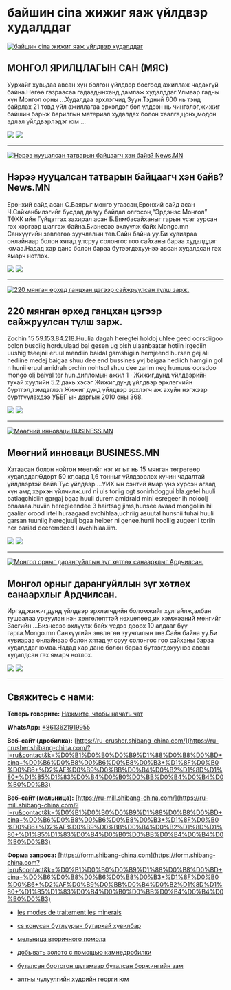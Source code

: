 # байшин cina жижиг яаж үйлдвэр худалддаг

<a href="https://swt.shibang-china.com/?l=ru&img&k=%D0%B1%D0%B0%D0%B9%D1%88%D0%B8%D0%BD+cina+%D0%B6%D0%B8%D0%B6%D0%B8%D0%B3+%D1%8F%D0%B0%D0%B6+%D2%AF%D0%B9%D0%BB%D0%B4%D0%B2%D1%8D%D1%80+%D1%85%D1%83%D0%B4%D0%B0%D0%BB%D0%B4%D0%B4%D0%B0%D0%B3" target="_blank">![байшин cina жижиг яаж үйлдвэр худалддаг](http://static.shibang-china.com/all-800x300/1429.jpg)</a>

## МОНГОЛ ЯРИЛЦЛАГЫН САН (МЯС)
Уурхайг хувьдаа авсан хүн болгон үйлдвэр босгоод ажиллаж чадахгүй байна.Нөгөө газраасаа гадаадынханд дамлаж худалддаг.Улмаар гадны хүн Монгол орны …Худалдаа эрхлэгчид Зуун.Тэдний 600 нь тэнд байрлах 21 төвд үйл ажиллагаа эрхэлдэг бол үлдсэн нь чингэлэг,жижиг байшин барьж барилгын материал худалдах болон хаалга,цонх,модон эдлэл үйлдвэрлэдэг юм …


<a href="https://whatsapp.shibangsoft.com/WhatsApp.php" target="_blank" title="WhatsApp">![](http://static.shibang-china.com/icon/whatsapp.png)</a> <a href="https://swt.shibang-china.com/?l=ru&icon&k=%D0%B1%D0%B0%D0%B9%D1%88%D0%B8%D0%BD+cina+%D0%B6%D0%B8%D0%B6%D0%B8%D0%B3+%D1%8F%D0%B0%D0%B6+%D2%AF%D0%B9%D0%BB%D0%B4%D0%B2%D1%8D%D1%80+%D1%85%D1%83%D0%B4%D0%B0%D0%BB%D0%B4%D0%B4%D0%B0%D0%B3" target="_blank">![](http://static.shibang-china.com/icon/chat-ru.png)</a>

---

<a href="https://swt.shibang-china.com/?l=ru&img&k=%D0%B1%D0%B0%D0%B9%D1%88%D0%B8%D0%BD+cina+%D0%B6%D0%B8%D0%B6%D0%B8%D0%B3+%D1%8F%D0%B0%D0%B6+%D2%AF%D0%B9%D0%BB%D0%B4%D0%B2%D1%8D%D1%80+%D1%85%D1%83%D0%B4%D0%B0%D0%BB%D0%B4%D0%B4%D0%B0%D0%B3" target="_blank">![Нэрээ нууцалсан татварын байцаагч хэн байв? News.MN](http://static.shibang-china.com/all-800x300/1383.jpg)</a>

## Нэрээ нууцалсан татварын байцаагч хэн байв? News.MN
Ерөнхий сайд асан С.Баярыг мөнгө угаасан,Ерөнхий сайд асан Ч.Сайханбилэгийг бусдад давуу байдал олгосон,“Эрдэнэс Монгол” ТӨХК ийн Гүйцэтгэх захирал асан Б.Бямбасайханыг гарын үсэг зурсан гэх хэргээр шалгаж байна.Бизнесээ эхлүүлж байх.Mongo.mn Санхүүгийн зөвлөгөө зуучлалын төв.Сайн байна уу.Би хувиараа онлайнаар болон хятад улсруу солонгос гоо сайханы бараа худалддаг юмаа.Надад хар данс болон бараа бутээгдэхуунээ авсан худалдсан гэх ямарч нотлох.


<a href="https://whatsapp.shibangsoft.com/WhatsApp.php" target="_blank" title="WhatsApp">![](http://static.shibang-china.com/icon/whatsapp.png)</a> <a href="https://swt.shibang-china.com/?l=ru&icon&k=%D0%B1%D0%B0%D0%B9%D1%88%D0%B8%D0%BD+cina+%D0%B6%D0%B8%D0%B6%D0%B8%D0%B3+%D1%8F%D0%B0%D0%B6+%D2%AF%D0%B9%D0%BB%D0%B4%D0%B2%D1%8D%D1%80+%D1%85%D1%83%D0%B4%D0%B0%D0%BB%D0%B4%D0%B4%D0%B0%D0%B3" target="_blank">![](http://static.shibang-china.com/icon/chat-ru.png)</a>

---

<a href="https://swt.shibang-china.com/?l=ru&img&k=%D0%B1%D0%B0%D0%B9%D1%88%D0%B8%D0%BD+cina+%D0%B6%D0%B8%D0%B6%D0%B8%D0%B3+%D1%8F%D0%B0%D0%B6+%D2%AF%D0%B9%D0%BB%D0%B4%D0%B2%D1%8D%D1%80+%D1%85%D1%83%D0%B4%D0%B0%D0%BB%D0%B4%D0%B4%D0%B0%D0%B3" target="_blank">![220 мянган өрхөд ганцхан цэгээр сайжруулсан түлш зарж.](http://static.shibang-china.com/all-800x300/958.jpg)</a>

## 220 мянган өрхөд ганцхан цэгээр сайжруулсан түлш зарж.
Zochin 15 59.153.84.218.Huulia dagah heregtei holdoj uhlee geed oorsdiigoo bolon busdiig horduulaad bai gesen ug bish ulaanbaatar hotiin irgediin uushig tseejnii eruul mendiin baidal gamshigiin hemjeend hursen gej ali hediine medej baigaa shuu dee end bussines yvj baigaa hediich hamgiin gol n hunii eruul amidrah orchin nohtsol shuu dee zarim neg humuus oorsdoo mongo olj baival ter hun.дипломын ажил 1&nbsp;&#0183;&#32; Жижиг,дунд үйлдвэрийн тухай хуулийн 5.2 дахь хэсэг Жижиг,дунд үйлдвэр эрхлэгчийн бүртгэл,тэмдэглэл Жижиг дунд үйлдвэр эрхлэгч аж ахуйн нэгжээр бүртгүүлэхдээ УБЕГ ын даргын 2010 оны 368.


<a href="https://whatsapp.shibangsoft.com/WhatsApp.php" target="_blank" title="WhatsApp">![](http://static.shibang-china.com/icon/whatsapp.png)</a> <a href="https://swt.shibang-china.com/?l=ru&icon&k=%D0%B1%D0%B0%D0%B9%D1%88%D0%B8%D0%BD+cina+%D0%B6%D0%B8%D0%B6%D0%B8%D0%B3+%D1%8F%D0%B0%D0%B6+%D2%AF%D0%B9%D0%BB%D0%B4%D0%B2%D1%8D%D1%80+%D1%85%D1%83%D0%B4%D0%B0%D0%BB%D0%B4%D0%B4%D0%B0%D0%B3" target="_blank">![](http://static.shibang-china.com/icon/chat-ru.png)</a>

---

<a href="https://swt.shibang-china.com/?l=ru&img&k=%D0%B1%D0%B0%D0%B9%D1%88%D0%B8%D0%BD+cina+%D0%B6%D0%B8%D0%B6%D0%B8%D0%B3+%D1%8F%D0%B0%D0%B6+%D2%AF%D0%B9%D0%BB%D0%B4%D0%B2%D1%8D%D1%80+%D1%85%D1%83%D0%B4%D0%B0%D0%BB%D0%B4%D0%B4%D0%B0%D0%B3" target="_blank">![Мөөгний инноваци BUSINESS.MN](http://static.shibang-china.com/all-800x300/1448.jpg)</a>

## Мөөгний инноваци BUSINESS.MN
Хатаасан болон нойтон мөөгийг нэг кг ыг нь 15 мянган төгрөгөөр худалддаг.Өдөрт 50 кг,сард 1,6 тонныг үйлдвэрлэх хүчин чадалтай үйлдвэртэй байв.Тус үйлдвэр …УИХ ын сэнтий ямар үнэ хүрсэн агаад хүн амд хэрхэн үйлчилж.urd ni uls toriig ogt sonirhdoggui bla.getel huuli batlagchidiin gargaj bgaa huuli durem amidrald mini esregeer ih noloolj bnaaaaa.huviin heregleendee 3 hairtsag jims,hunsee avaad mongoliin hil gaaliar orood irtel huraagaad avchihlaa,uchriig asuutal hunsnii tuhai huuli garsan tuuniig heregjuulj bgaa helber ni genee.hunii hooliig zugeer l toriin ner bariad deeremdeed l avchihlaa.iim.


<a href="https://whatsapp.shibangsoft.com/WhatsApp.php" target="_blank" title="WhatsApp">![](http://static.shibang-china.com/icon/whatsapp.png)</a> <a href="https://swt.shibang-china.com/?l=ru&icon&k=%D0%B1%D0%B0%D0%B9%D1%88%D0%B8%D0%BD+cina+%D0%B6%D0%B8%D0%B6%D0%B8%D0%B3+%D1%8F%D0%B0%D0%B6+%D2%AF%D0%B9%D0%BB%D0%B4%D0%B2%D1%8D%D1%80+%D1%85%D1%83%D0%B4%D0%B0%D0%BB%D0%B4%D0%B4%D0%B0%D0%B3" target="_blank">![](http://static.shibang-china.com/icon/chat-ru.png)</a>

---

<a href="https://swt.shibang-china.com/?l=ru&img&k=%D0%B1%D0%B0%D0%B9%D1%88%D0%B8%D0%BD+cina+%D0%B6%D0%B8%D0%B6%D0%B8%D0%B3+%D1%8F%D0%B0%D0%B6+%D2%AF%D0%B9%D0%BB%D0%B4%D0%B2%D1%8D%D1%80+%D1%85%D1%83%D0%B4%D0%B0%D0%BB%D0%B4%D0%B4%D0%B0%D0%B3" target="_blank">![Монгол орныг дарангуйллын зүг хөтлөх санаархлыг Ардчилсан.](http://static.shibang-china.com/all-800x300/1018.jpg)</a>

## Монгол орныг дарангуйллын зүг хөтлөх санаархлыг Ардчилсан.
Иргэд,жижиг,дунд үйлдвэр эрхлэгчдийн боломжийг хулгайлж,албан тушаалаа урвуулан нэн хөнгөлөлттэй нөхцөлөөр,их хэмжээний мөнгийг Засгийн …Бизнесээ эхлүүлж байх үедээ доорх 10 алдааг бүү гарга.Mongo.mn Санхүүгийн зөвлөгөө зуучлалын төв.Сайн байна уу.Би хувиараа онлайнаар болон хятад улсруу солонгос гоо сайханы бараа худалддаг юмаа.Надад хар данс болон бараа бутээгдэхуунээ авсан худалдсан гэх ямарч нотлох.


<a href="https://whatsapp.shibangsoft.com/WhatsApp.php" target="_blank" title="WhatsApp">![](http://static.shibang-china.com/icon/whatsapp.png)</a> <a href="https://swt.shibang-china.com/?l=ru&icon&k=%D0%B1%D0%B0%D0%B9%D1%88%D0%B8%D0%BD+cina+%D0%B6%D0%B8%D0%B6%D0%B8%D0%B3+%D1%8F%D0%B0%D0%B6+%D2%AF%D0%B9%D0%BB%D0%B4%D0%B2%D1%8D%D1%80+%D1%85%D1%83%D0%B4%D0%B0%D0%BB%D0%B4%D0%B4%D0%B0%D0%B3" target="_blank">![](http://static.shibang-china.com/icon/chat-ru.png)</a>

---
## Свяжитесь с нами:

**Теперь говорите:** [Нажмите, чтобы начать чат](https://swt.shibang-china.com?l=ru&contact&k=%D0%B1%D0%B0%D0%B9%D1%88%D0%B8%D0%BD+cina+%D0%B6%D0%B8%D0%B6%D0%B8%D0%B3+%D1%8F%D0%B0%D0%B6+%D2%AF%D0%B9%D0%BB%D0%B4%D0%B2%D1%8D%D1%80+%D1%85%D1%83%D0%B4%D0%B0%D0%BB%D0%B4%D0%B4%D0%B0%D0%B3)

**WhatsApp:**  [+8613621919955](https://whatsapp.shibangsoft.com/WhatsApp.php)

**Веб-сайт (дробилка):** [https://ru-crusher.shibang-china.com/](https://ru-crusher.shibang-china.com/?l=ru&contact&k=%D0%B1%D0%B0%D0%B9%D1%88%D0%B8%D0%BD+cina+%D0%B6%D0%B8%D0%B6%D0%B8%D0%B3+%D1%8F%D0%B0%D0%B6+%D2%AF%D0%B9%D0%BB%D0%B4%D0%B2%D1%8D%D1%80+%D1%85%D1%83%D0%B4%D0%B0%D0%BB%D0%B4%D0%B4%D0%B0%D0%B3)

**Веб-сайт (мельница):** [https://ru-mill.shibang-china.com/](https://ru-mill.shibang-china.com/?l=ru&contact&k=%D0%B1%D0%B0%D0%B9%D1%88%D0%B8%D0%BD+cina+%D0%B6%D0%B8%D0%B6%D0%B8%D0%B3+%D1%8F%D0%B0%D0%B6+%D2%AF%D0%B9%D0%BB%D0%B4%D0%B2%D1%8D%D1%80+%D1%85%D1%83%D0%B4%D0%B0%D0%BB%D0%B4%D0%B4%D0%B0%D0%B3)

**Форма запроса:** [https://form.shibang-china.com](https://form.shibang-china.com?l=ru&contact&k=%D0%B1%D0%B0%D0%B9%D1%88%D0%B8%D0%BD+cina+%D0%B6%D0%B8%D0%B6%D0%B8%D0%B3+%D1%8F%D0%B0%D0%B6+%D2%AF%D0%B9%D0%BB%D0%B4%D0%B2%D1%8D%D1%80+%D1%85%D1%83%D0%B4%D0%B0%D0%BB%D0%B4%D0%B4%D0%B0%D0%B3)

* [les modes de traitement les minerais](../126/les%20modes%20de%20traitement%20les%20minerais.md)

* [cs конусан бутлуурын бутархай хувилбар](../127/cs%20%D0%BA%D0%BE%D0%BD%D1%83%D1%81%D0%B0%D0%BD%20%D0%B1%D1%83%D1%82%D0%BB%D1%83%D1%83%D1%80%D1%8B%D0%BD%20%D0%B1%D1%83%D1%82%D0%B0%D1%80%D1%85%D0%B0%D0%B9%20%D1%85%D1%83%D0%B2%D0%B8%D0%BB%D0%B1%D0%B0%D1%80.md)

* [мельница вторичного помола](../126/%D0%BC%D0%B5%D0%BB%D1%8C%D0%BD%D0%B8%D1%86%D0%B0%20%D0%B2%D1%82%D0%BE%D1%80%D0%B8%D1%87%D0%BD%D0%BE%D0%B3%D0%BE%20%D0%BF%D0%BE%D0%BC%D0%BE%D0%BB%D0%B0.md)

* [добывать золото с помощью камнедробилки](../126/%D0%B4%D0%BE%D0%B1%D1%8B%D0%B2%D0%B0%D1%82%D1%8C%20%D0%B7%D0%BE%D0%BB%D0%BE%D1%82%D0%BE%20%D1%81%20%D0%BF%D0%BE%D0%BC%D0%BE%D1%89%D1%8C%D1%8E%20%D0%BA%D0%B0%D0%BC%D0%BD%D0%B5%D0%B4%D1%80%D0%BE%D0%B1%D0%B8%D0%BB%D0%BA%D0%B8.md)

* [буталсан бортогон шугамаар буталсан боржингийн зам](../127/%D0%B1%D1%83%D1%82%D0%B0%D0%BB%D1%81%D0%B0%D0%BD%20%D0%B1%D0%BE%D1%80%D1%82%D0%BE%D0%B3%D0%BE%D0%BD%20%D1%88%D1%83%D0%B3%D0%B0%D0%BC%D0%B0%D0%B0%D1%80%20%D0%B1%D1%83%D1%82%D0%B0%D0%BB%D1%81%D0%B0%D0%BD%20%D0%B1%D0%BE%D1%80%D0%B6%D0%B8%D0%BD%D0%B3%D0%B8%D0%B9%D0%BD%20%D0%B7%D0%B0%D0%BC.md)

* [алтны чулуулгийн хүдрийн георги юм](../128/%D0%B0%D0%BB%D1%82%D0%BD%D1%8B%20%D1%87%D1%83%D0%BB%D1%83%D1%83%D0%BB%D0%B3%D0%B8%D0%B9%D0%BD%20%D1%85%D2%AF%D0%B4%D1%80%D0%B8%D0%B9%D0%BD%20%D0%B3%D0%B5%D0%BE%D1%80%D0%B3%D0%B8%20%D1%8E%D0%BC.md)